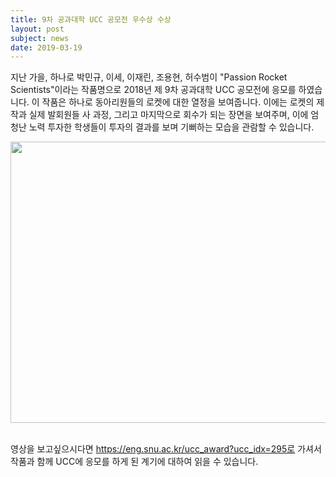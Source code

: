 ```yaml
---
title: 9차 공과대학 UCC 공모전 우수상 수상
layout: post
subject: news
date: 2019-03-19
---
```

지난 가을, 하나로 박민규, 이세, 이재린, 조용현, 허수범이  "Passion Rocket Scientists"이라는 작품명으로 2018년 제 9차 공과대학 UCC 공모전에 응모를 하였습니다. 이 작품은 하나로 동아리원들의 로켓에 대한 열정을 보여줍니다. 이에는 로켓의 제작과 실제 발회원들 사 과정, 그리고 마지막으로 회수가 되는 장면을 보여주며, 이에 엄청난 노력 투자한 학생들이 투자의 결과를 보며 기뻐하는 모습을 관람할 수 있습니다.

<img src="https://github.com/Sally271/hanaro.github.io/blob/master/assets/UCC%20%EA%B3%B5%EB%AA%A8%EC%A0%84%20%EC%83%81.png" width="598" height="450"/>
<br/><br/>

영상을 보고싶으시다면 https://eng.snu.ac.kr/ucc_award?ucc_idx=295로 가셔서 작품과 함께 UCC에 응모를 하게 된 계기에 대하여 읽을 수 있습니다.
